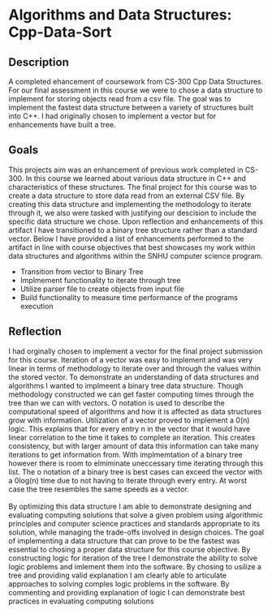 # Algorithms and Data Structures: Cpp-Data-Sort <br/>

## Description
A completed ehancement of coursework from CS-300 Cpp Data Structures. For our final assessment in this course we were to chose a data structure to implement for storing objects read from a csv file. The goal was to implement the fastest data structure between a variety of structures built into C++. I had originally chosen to implement a vector but for enhancements have built a tree.<br/>

## Goals
This projects aim was an enhancement of previous work completed in CS-300. In this course we learned about various data structure in C++ and characteristics of these structures. The final project for this course was to create a data structure to store data read from an external CSV file. By creating this data structure and implementing the methodology to iterate through it, we also were tasked with justifying our descision to include the specific data structure we chose. Upon reflection and enhancements of this artifact I have transitioned to a binary tree structure rather than a standard vector. Below I have provided a list of enhancements performed to the artifact in line with course objectives that best showcases my work within data structures and algorithms within the SNHU computer science program.
<ul>
  <li>Transition from vector to Binary Tree</li>
  <li>Implmement functionality to iterate through tree</li>
  <li>Utilize parser file to create objects from input file</li>
  <li>Build functionality to measure time performance of the programs execution</li>
</ul>

## Reflection

I had orginally chosen to implement a vector for the final project submission for this course. Iteration of a vector was easy to implement and was very linear in terms of methodology to iterate over and through the values within the stored vector. To demonstrate an understanding of data structures and algorithms I wanted to implmeent a binary tree data structure. Though methodology constructed we can get faster computing times through the tree than we can with vectors. O notation is used to describe the computational speed of algorithms and how it is affected as data structures grow with information. Utilization of a vector proved to implement a 0(n) logic. This explains that for every entry n in the vector that it would have linear correlation to the time it takes to complete an iteration. This creates consistency, but with larger amount of data this information can take many iterations to get information from. With implmemtation of a binary tree however there is room to elmiminate uneccessary time iterating through this list. The o notation of a binary tree is best cases can exceed the vector with a 0log(n) time due to not having to iterate through every entry. At worst case the tree resembles the same speeds as a vector.<br/><br/> By optimizing this data structure I am able to demonstrate designing and evaluating computing solutions that solve a given problem using algorithmic principles and computer science practices and standards appropriate to its solution, while managing the trade-offs involved in design choices. The goal of implementing a data structure that can prove to be the fastest was essential to chosing a proper data structure for this course objective. By constructing logic for iteration of the tree I demonstrate the ability to solve logic problems and imlement them into the software. By chosing to usilize a tree and providing valid explanation I am clearly able to articulate approaches to solving comples logic problems in the software. By commenting and providing explanation of logic I can demonstrate best practices in evaluating computing solutions<br/><br/>

